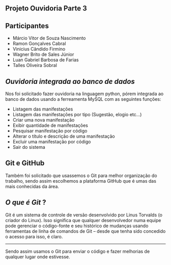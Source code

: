 ## Projeto Ouvidoria Parte 3
## Participantes
- Márcio Vitor de Souza Nascimento
- Ramon Gonçalves Cabral
- Vinicius Cândido Firmino
- Wagner Brito de Sales Júnior
- Luan Gabriel Barbosa de Farias
- Talles Oliveira Sobral

## _Ouvidoria integrada ao banco de dados_

Nos foi solicitado fazer ouvidoria na linguagem python, pórem integrada ao banco de dados usando a ferreamenta MySQL com as seguintes funções:

- Listagem das manifestações 
- Listagem das manifestações por tipo (Sugestão, elogio etc...)
- Criar uma nova manifestação
- Exibir quantidade de manifestações
- Pesquisar manifestação por código
- Alterar o título e descrição de uma manifestação
- Excluir uma manifestação por código
- Sair do sistema

## Git e GitHub
Também foi solicitado que usassemos o Git para melhor organização do trabalho, sendo assim escolhemos a plataforma GitHub que é umas das mais conhecidas da área.
## _O que é Git_ ?

Git é um sistema de controle de versão desenvolvido por Linus Torvalds (o criador do Linux). Isso significa que qualquer desenvolvedor numa equipe pode gerenciar o código-fonte e seu histórico de mudanças usando ferramentas de linha de comandos de Git – desde que tenha sido concedido o acesso para isso, é claro.
****

Sendo assim usamos o Git para enviar o código e fazer melhorias de qualquer lugar onde estivesse.


